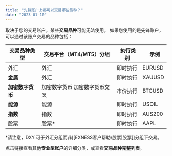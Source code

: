 ```yaml
---
title: "先锋账户上都可以交易哪些品种？"
date: "2023-01-10"
---
```


取决于您的交易账户，某些**交易品种**可能无法使用。 如果您使用的是先锋账户，可以通过该账户交易的品种包括：

| 交易品种类型 |交易平台（MT4/MT5）分组 |  执行类别 |   示例 |
| --- | --- | --- | --- |
| 外汇 | 外汇 | 即时执行 | EURUSD |
| **金属** | 外汇 | 即时执行 | XAUUSD |
| **加密数字货币** | 加密数字货币 加密数字货币交叉| 市价执行 | BTCUSD |
| **能源** | 能源 | 即时执行 | USOIL |
| **指数** | 指数 | 即时执行 | AUS200 |
| 股票|股票* | 即时执行 | AAPL |

*请注意，DXY 可于外汇分组而非[[EXNESS客户帮助/股票|股票]]分组下交易。

点击链接查看其他**专业型账户**的详细分类，或查看**交易品种完整列表**。
